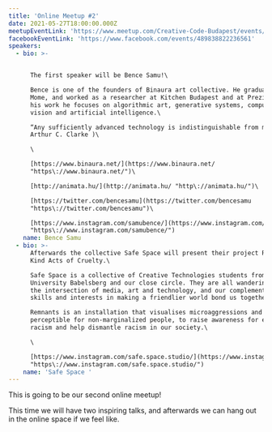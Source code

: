 ```yaml
---
title: 'Online Meetup #2'
date: 2021-05-27T18:00:00.000Z
meetupEventLink: 'https://www.meetup.com/Creative-Code-Budapest/events/277738664'
facebookEventLink: 'https://www.facebook.com/events/489838822236561'
speakers:
  - bio: >-


      The first speaker will be Bence Samu!\

      Bence is one of the founders of Binaura art collective. He graduated at
      Mome, and worked as a researcher at Kitchen Budapest and at Prezi Lab. In
      his work he focuses on algorithmic art, generative systems, computer
      vision and artificial intelligence.\

      “Any sufficiently advanced technology is indistinguishable from magic.” (
      Arthur C. Clarke )\

      \

      [https://www.binaura.net/](https://www.binaura.net/
      "https\://www.binaura.net/")\

      [http://animata.hu/](http://animata.hu/ "http\://animata.hu/")\

      [https://twitter.com/bencesamu](https://twitter.com/bencesamu
      "https\://twitter.com/bencesamu")\

      [https://www.instagram.com/samubence/](https://www.instagram.com/samubence/
      "https\://www.instagram.com/samubence/")
    name: Bence Samu
  - bio: >-
      Afterwards the collective Safe Space will present their project Remnants:
      Kind Acts of Cruelty.\

      Safe Space is a collective of Creative Technologies students from Film
      University Babelsberg and our close circle. They are all wandering around
      the intersection of media, art and technology, and our complementary
      skills and interests in making a friendlier world bond us together.\

      Remnants is an installation that visualises microaggressions and make them
      perceptible for non-marginalized people, to raise awareness for everyday
      racism and help dismantle racism in our society.\

      \

      [https://www.instagram.com/safe.space.studio/](https://www.instagram.com/safe.space.studio/
      "https\://www.instagram.com/safe.space.studio/")
    name: 'Safe Space '
---
```



This is going to be our second online meetup!



This time we will have two inspiring talks, and afterwards we can hang out in the online space if we feel like.
